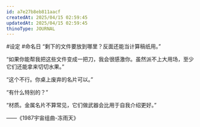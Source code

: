 ```yaml
---
id: a7e27b8eb811aacf
createdAt: 2025/04/15 02:59:45
updatedAt: 2025/04/15 02:59:45
thinoType: JOURNAL
---
```

#设定 #命名日 “剩下的文件要放到哪里？反面还能当计算稿纸用。”

“如果你能帮我把这些文件变成一把刀，我会很感激你。虽然派不上大用场，至少它们还能拿来切切水果。”

“这个不行。你桌上废弃的名片可以。”

“有什么特别的？”

“材质。金属名片不算常见，它们做武器会比用于自我介绍更好。”

——《1987宇宙组曲-冻雨天》